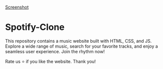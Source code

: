
[Screenshot](/1a.png)

# Spotify-Clone

This repository contains a music website built with HTML, CSS, and JS. 
Explore a wide range of music, search for your favorite tracks, and enjoy a seamless user experience. 
Join the rhythm now!

Rate us ⭐ if you like the website.
Thank you! 
